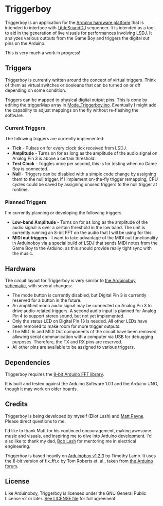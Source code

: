 # Triggerboy
Triggerboy is an application for the [Arduino hardware platform](http://arduino.cc/) that is intended to interface with [LittleSoundDJ](http://littlesounddj.com/) sequencer. It is intended as a tool to aid in the generation of live visuals for performances involving LSDJ. It analyzes various outputs from the Game Boy and triggers the digital out pins on the Arduino.

This is very much a work in progress!

## Triggers
Triggerboy is currently written around the concept of virtual triggers. Think of them as virtual switches or booleans that can be turned on or off depending on some condition.

Triggers can be mapped to physical digital output pins. This is done by editing the triggerMap array in  [Mode_Triggerboy.ino](Triggerboy/blob/master/Mode_Triggerboy.ino). Eventually I might add the capability to adjust mappings on the fly without re-flashing the software. 

### Current Triggers
The following triggers are currently implemented:

 * **Tick** - Pulses on for every clock tick received from LSDJ.
 * **Amplitude** - Turns on for as long as the amplitude of the audio signal on Analog Pin 3 is above a certain threshold.
 * **Test Clock** - Toggles once per second, this is for testing when no Game Boy is connected.
 * **Null** - Triggers can be disabled with a simple code change by assigning them to the null trigger. If I implement on-the-fly trigger remapping, CPU cycles could be saved by assigning unused triggers to the null trigger at runtime.

### Planned Triggers
I'm currently planning or developing the following triggers:

 * **Low-band Amplitude** - Turns on for as long as the amplitude of the audio signal is over a certain threshold in the low band. The unit is currently running an 8-bit FFT on the audio that I will be using for this.
 *  **MIDI out triggers** - I want to take advantage of the MIDI out functionality in Arduinoboy via a special build of LSDJ that sends MIDI notes from the Game Boy to the Arduino, as this should provide really tight sync with the music.

## Hardware
The circuit layout for Triggerboy is very similar to [the Arduinoboy schematic](http://trash80.com/arduinoboy/arduinoboy_schematic_1_1_0.png), with several changes:

 * The mode button is currently disabled, but Digital Pin 3 is  currently reserved for a button in the future.
 * An amplified mono audio signal may be connected on Analog Pin 3 to drive audio-related triggers. A second audio input is planned for Analog Pin 4 to support stereo sound, but not yet implemented.
 * Only the status LED on Digital Pin 13 is needed. All other LEDs have been removed to make room for more trigger outputs.
 * The MIDI In and MIDI Out components of the circuit have been removed, allowing serial communication with a computer via USB for debugging purposes. Therefore, the TX and RX pins are reserved.
 * All other pins are available to be assigned to various triggers.

## Dependencies
Triggerboy requires the [8-bit Arduino FFT library](http://eliot.s3.amazonaws.com/media/visuals/triggerboy/ArduinoFFT.zip).

It is built and tested against the Arduino Software 1.0.1 and the Arduino UNO, though it may work on older boards.

## Credits
Triggerboy is being developed by myself (Eliot Lash) and [Matt Payne](http://kineticturtle.blogspot.com/). Please direct questions to me.

I'd like to thank Matt for his continued encouragement, making awesome music and visuals, and inspiring me to dive into Arduino development.
I'd also like to thank my dad, [Bob Lash](http://www.bambi.net/bob.html) for mentoring me in electrical engineering.

Triggerboy is based heavily on [Arduinoboy v1.2.3](http://code.google.com/p/arduinoboy/) by Timothy Lamb. It uses the 8-bit version of  fix_fft.c by Tom Roberts et. al., taken from [the Arduino forum](http://www.arduino.cc/cgi-bin/yabb2/YaBB.pl?num=1286718155).

## License
Like Arduinoboy, Triggerboy is licensed under the GNU General Public License v2 or later. [See LICENSE file](Triggerboy/blob/master/LICENSE) for full agreement.
